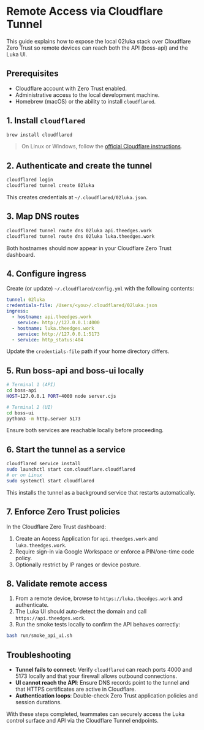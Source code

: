 # Remote Access via Cloudflare Tunnel

This guide explains how to expose the local 02luka stack over Cloudflare Zero Trust so remote devices can reach both the API (boss-api) and the Luka UI.

## Prerequisites
- Cloudflare account with Zero Trust enabled.
- Administrative access to the local development machine.
- Homebrew (macOS) or the ability to install `cloudflared`.

## 1. Install `cloudflared`

```bash
brew install cloudflared
```

> On Linux or Windows, follow the [official Cloudflare instructions](https://developers.cloudflare.com/cloudflare-one/connections/connect-networks/downloads/).

## 2. Authenticate and create the tunnel

```bash
cloudflared login
cloudflared tunnel create 02luka
```

This creates credentials at `~/.cloudflared/02luka.json`.

## 3. Map DNS routes

```bash
cloudflared tunnel route dns 02luka api.theedges.work
cloudflared tunnel route dns 02luka luka.theedges.work
```

Both hostnames should now appear in your Cloudflare Zero Trust dashboard.

## 4. Configure ingress

Create (or update) `~/.cloudflared/config.yml` with the following contents:

```yaml
tunnel: 02luka
credentials-file: /Users/<you>/.cloudflared/02luka.json
ingress:
  - hostname: api.theedges.work
    service: http://127.0.0.1:4000
  - hostname: luka.theedges.work
    service: http://127.0.0.1:5173
  - service: http_status:404
```

Update the `credentials-file` path if your home directory differs.

## 5. Run boss-api and boss-ui locally

```bash
# Terminal 1 (API)
cd boss-api
HOST=127.0.0.1 PORT=4000 node server.cjs

# Terminal 2 (UI)
cd boss-ui
python3 -m http.server 5173
```

Ensure both services are reachable locally before proceeding.

## 6. Start the tunnel as a service

```bash
cloudflared service install
sudo launchctl start com.cloudflare.cloudflared
# or on Linux
sudo systemctl start cloudflared
```

This installs the tunnel as a background service that restarts automatically.

## 7. Enforce Zero Trust policies

In the Cloudflare Zero Trust dashboard:

1. Create an Access Application for `api.theedges.work` and `luka.theedges.work`.
2. Require sign-in via Google Workspace or enforce a PIN/one-time code policy.
3. Optionally restrict by IP ranges or device posture.

## 8. Validate remote access

1. From a remote device, browse to `https://luka.theedges.work` and authenticate.
2. The Luka UI should auto-detect the domain and call `https://api.theedges.work`.
3. Run the smoke tests locally to confirm the API behaves correctly:

```bash
bash run/smoke_api_ui.sh
```

## Troubleshooting
- **Tunnel fails to connect**: Verify `cloudflared` can reach ports 4000 and 5173 locally and that your firewall allows outbound connections.
- **UI cannot reach the API**: Ensure DNS records point to the tunnel and that HTTPS certificates are active in Cloudflare.
- **Authentication loops**: Double-check Zero Trust application policies and session durations.

With these steps completed, teammates can securely access the Luka control surface and API via the Cloudflare Tunnel endpoints.
